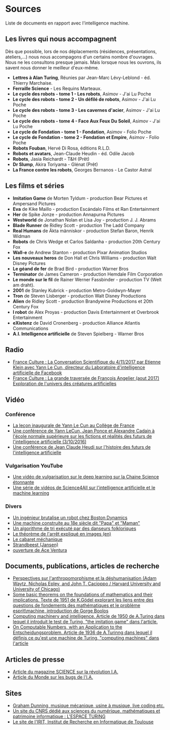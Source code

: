 Sources
=======


Liste de documents en rapport avec l'intelligence machine.


Les livres qui nous accompagnent
--------------------------------

Dès que possible, lors de nos déplacements (résidences, présentations, ateliers,...) nous nous accompagons d'un certains nombre d'ouvrages. Nous ne les consultons presque jamais. Mais lorsque nous les ouvrons, ils savent nous donner le meilleur d'eux-même.

- **Lettres à Alan Turing**, Réunies par Jean-Marc Lévy-Leblond - éd. Thierry Marchaise.
- **Ferraille Science** - Les Requins Marteaux.
- **Le cycle des robots - tome 1 - Les robots**, Asimov - J'ai Lu Poche
- **Le cycle des robots - tome 2 - Un défilé de robots**, Asimov - J'ai Lu Poche
- **Le cycle des robots - tome 3 - Les cavernes d'acier**, Asimov - J'ai Lu Poche
- **Le cycle des robots - tome 4 - Face Aux Feux Du Soleil**, Asimov - J'ai Lu Poche
- **Le cycle de Fondation - tome 1 - Fondation**, Asimov - Folio Poche
- **Le cycle de Fondation - tome 2 - Fondation et Empire**, Asimov - Folio Poche
- **Robots Fouban**, Hervé Di Rosa, éditions R.L.D.
- **Robots et avatars**, Jean-Claude Heudin - éd. Odile Jacob
- **Robots**, Jasia Reichardt - T&H (Prêt)
- **Dr Slump**, Akira Toriyama - Glénat (Prêt)
- **La France contre les robots**, Georges Bernanos - Le Castor Astral

Les films et séries
-------------------

- **Imitation Game** de Morten Tyldum - production Bear Pictures et Ampersand Pictures
- **Eva** de Kike Maillo - production Escándalo Films et Ran Entertainment
- **Her** de Spike Jonze - production Annapurna Pictures
- **Westworld** de Jonathan Nolan et Lisa Joy - production J. J. Abrams
- **Blade Runner** de Ridley Scott - production The Ladd Company
- **Real Humans** de Äkta människor - production Stefan Baron, Henrik Widman
- **Robots** de  	Chris Wedge et Carlos Saldanha - production 20th Century Fox
- **Wall-e** de Andrew Stanton - production Pixar Animation Studios
- **Les nouveaux heros** de Don Hall et Chris Williams - production Walt Disney Pictures
- **Le géand de fer** de Brad Bird - production	Warner Bros
- **Terminator** de	James Cameron - production Hemdale Film Corporation
- **Le monde sur le fil** de Rainer Werner Fassbinder - production TV (Welt am draht).
- **2001** de Stanley Kubrick - production	Metro-Goldwyn-Mayer
- **Tron** de Steven Lisberger - production Walt Disney Productions
- **Alien** de Ridley Scott - production Brandywine Productions et 20th Century Fox
- **I robot** de Alex Proyas - production Davis Entertainment et Overbrook Entertainment
- **eXistenz** de David Cronenberg - production Alliance Atlantis Communications
- **A.I. Intelligence artificielle** de Steven Spielberg - Warner Bros

Radio
-----

-   [France Culture : La Conversation Scientifique du 4/11/2017 par Etienne Klein avec Yann Le Cun, directeur du Laboratoire d'intelligence artificielle de Facebook](https://www.franceculture.fr/emissions/la-conversation-scientifique/lintelligence-peut-elle-devenir-artificielle)
-   [France Culture : La grande traversée de François Angelier (aout 2017) Exploration de l'univers des créatures artificielles](https://www.franceculture.fr/emissions/grande-traversee-frankenstein-bienvenue-dans-le-monde-des-creatures-artificielles)

Vidéo
-----


### Conférence
-   [La leçon inaugurale de Yann Le Cun au Collège de France](http://www.college-de-france.fr/site/yann-lecun/inaugural-lecture-2016-02-04-18h00.htm)
-   [Une conférence de Yann LeCun, Jean Ponce et Alexandre Cadain à l'école normale supérieure sur les fictions et réalités des futurs de l'intelligence artificielle (3/10/2016)](https://www.youtube.com/watch?v=9ajwtKWH8ng)
-   [Une conférence de Jean Claude Heudi sur l'histoire des futurs de l'intelligence artificielle](https://www.youtube.com/watch?v=JS8VpkzcImw)


### Vulgarisation YouTube
-   [Une vidéo de vulgarisation sur le deep learning sur la Chaine Science étonnante](https://www.youtube.com/watch?v=trWrEWfhTVg)
-   [Une série de vidéos de Science4All sur l'intelligence artificielle et le machine learning](https://www.youtube.com/playlist?list=PLtzmb84AoqRTl0m1b82gVLcGU38miqdrC)


### Divers
-   [Un ingénieur brutalise un robot chez Boston Dynamics](https://www.youtube.com/watch?v=rVlhMGQgDkY)
-   [Une machine construite au 18e siècle dit "Papa" et "Maman"](https://www.youtube.com/watch?v=k_YUB_S6Gpo)
-   [Un algorithme de tri exécuté par des danseurs folkloriques](https://www.youtube.com/watch?v=3San3uKKHgg)
-   [Le théorème de l'arrêt expliqué en images (en)](https://www.youtube.com/watch?v=92WHN-pAFCs)
-   [Le cabaret méchanique](https://www.youtube.com/watch?v=kv1CpJi60xQ)
-   [Strandbeest (Jansen)](https://www.youtube.com/watch?v=KsqlnGMzMD4)
-   [ouverture de Ace Ventura](https://www.youtube.com/watch?v=7YrpmZFixp0)


Documents, publications, articles de recherche
----------------------------------------------

-   [Perspectives sur l'anthropomorphisme et la déshumanisation (Adam Waytz, Nicholas Epley, and John T. Cacioppo / Harvard University and University of Chicago)](http://faculty.chicagobooth.edu/nicholas.epley/waytzepleycacioppocdips.pdf)
-   [Some basic theorems on the foundations of mathematics and their implications. Texte de 1951 de K.Gödel explorant les liens entre des questions de fondements des mathématiques et le problème esprit\machine, introduction de Gorge Boolos](http://www.partiallyexaminedlife.com/wp-content/uploads/Godel-Basic-Theorems-and-Their-Implications-1.pdf)
-   [Computing machinery and intelligence. Article de 1950 de A.Turing dans lequel il introduit le test de Turing, "the imitation game" dans l'article.](http://loebner.net/Prizef/TuringArticle.html)
-   [On Computable Numbers, with an Application to the Entscheidungsproblem. Article de 1936 de A.Turinng dans lequel il définis ce qu'est une machine de Turing, "computing machines" dans l'article](http://www.thocp.net/biographies/papers/turing_oncomputablenumbers_1936.pdf)

Articles de presse
-----------------

-   [Article du magazine SCIENCE sur la révolution I.A.](http://www.sciencemag.org/news/2017/07/ai-revolution-science)
-   [Article du Monde sur les bugs de l'I.A.](https://www.lemonde.fr/sciences/article/2019/02/25/les-bugs-de-l-intelligence-artificielle_5428168_1650684.html)

Sites
-----

-   [Graham Dunning, musique mécanique, usine à musique, live coding etc.](https://grahamdunning.com/)
-   [Un site du CNRS dédié aux sciences du numérique, mathématiques et patrimoine informatique : L'ESPACE TURING](http://www.espace-turing.fr/Computer-Paper-Do-It-Yourself.html)
-   [Le site de l'IRIT, Institut de Recherche en Informatique de Toulouse](https://www.irit.fr/)
